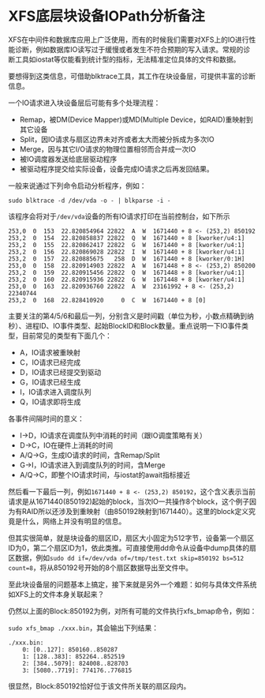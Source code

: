 XFS底层块设备IOPath分析备注
===

XFS在中间件和数据库应用上广泛使用，而有的时候我们需要对XFS上的IO进行性能诊断，例如数据库IO读写过于缓慢或者发生不符合预期的写入请求。常规的诊断工具如iostat等仅能看到统计型的指标，无法精准定位具体的文件和数据。

要想得到这类信息，可借助blktrace工具，其工作在块设备层，可提供丰富的诊断信息。

一个IO请求进入块设备层后可能有多个处理流程：

* Remap，被DM(Device Mapper)或MD(Multiple Device，如RAID)重映射到其它设备
* Split，因IO请求与扇区边界未对齐或者太大而被分拆成为多次IO
* Merge，因与其它I/O请求的物理位置相邻而合并成一次IO
* 被IO调度器发送给底层驱动程序
* 被驱动程序提交给实际设备，设备完成IO请求之后再发回结果。

一般来说通过下列命令启动分析程序，例如：

```sudo blktrace -d /dev/vda -o - | blkparse -i -```

该程序会将对于```/dev/vda```设备的所有IO请求打印在当前控制台，如下所示

	253,0  0  153  22.820854964 22822  A  W  1671440 + 8 <- (253,2) 850192
	253,2  0  154  22.820858837 22822  Q  W  1671440 + 8 [kworker/u4:1]
	253,2  0  155  22.820862417 22822  G  W  1671440 + 8 [kworker/u4:1]
	253,2  0  156  22.820869028 22822  I  W  1671440 + 8 [kworker/u4:1]
	253,2  0  157  22.820885675   258  D  W  1671440 + 8 [kworker/0:1H]
	253,0  0  158  22.820914903 22822  A  W  1671448 + 8 <- (253,2) 850200
	253,2  0  159  22.820915456 22822  Q  W  1671448 + 8 [kworker/u4:1]
	253,2  0  160  22.820915936 22822  G  W  1671448 + 8 [kworker/u4:1]
	253,0  0  163  22.820936760 22822  A  W  23161992 + 8 <- (253,2) 22340744
	253,2  0  168  22.828410920     0  C  W  1671440 + 8 [0]

主要关注的第4/5/6和最后一列，分别含义是时间戳（单位为秒，小数点精确到纳秒）、进程ID、IO事件类型、起始BlockID和Block数量。重点说明一下IO事件类型，目前常见的类型有下面几个：

* A，IO请求被重映射
* C，IO请求已经完成
* D，IO请求已经提交到驱动
* G，IO请求已经生成
* I，IO请求进入调度队列
* Q，IO请求即将生成

各事件间隔时间的意义：

* I->D，IO请求在调度队列中消耗的时间（跟IO调度策略有关）
* D->C，IO在硬件上消耗的时间
* A/Q->G，生成IO请求的时间，含Remap/Split
* G->I，IO请求进入到调度队列的时间，含Merge
* A/Q->C，即整个IO请求时间，与iostat的await指标接近

然后看一下最后一列，例如```1671440 + 8 <- (253,2) 850192```，这个含义表示当前请求是从1671440(850192)起始的block，当次IO一共操作8个block，这个例子因为有RAID所以还涉及到重映射（由850192映射到1671440）。这里的block定义究竟是什么，网络上并没有明显的信息。

但其实很简单，就是块设备的扇区ID，扇区大小固定为512字节，设备第一个扇区ID为0，第二个扇区ID为1，依此类推。可直接使用dd命令从设备中dump具体的扇区数据，例如```sudo dd if=/dev/vda of=/tmp/test.txt skip=850192 bs=512 count=8```，将从850192号开始的8个扇区数据导出至文件中。

至此块设备层的问题基本上搞定，接下来就是另外一个难题：如何与具体文件系统如XFS上的文件本身关联起来？

仍然以上面的Block:850192为例，对所有可能的文件执行xfs_bmap命令，例如：

```sudo xfs_bmap ./xxx.bin```，其会输出下列结果：

	./xxx.bin:
		0: [0..127]: 850160..850287
		1: [128..383]: 852264..852519
		2: [384..5079]: 824008..828703
		3: [5080..7719]: 774176..776815

很显然，Block:850192恰好位于该文件所关联的扇区段内。




